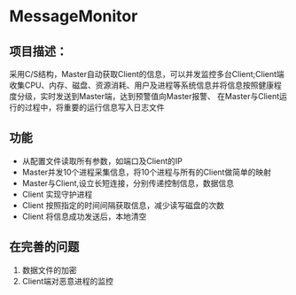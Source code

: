 # MessageMonitor

## 项目描述：
采用C/S结构，Master自动获取Client的信息，可以并发监控多台Client;Client端收集CPU、内存、磁盘、资源消耗、用户及进程等系统信息并将信息按照健康程度分级，实时发送到Master端，达到预警值向Master报警、
在Master与Client运行的过程中，将重要的运行信息写入日志文件


## 功能
* 从配置文件读取所有参数，如端口及Client的IP
* Master并发10个进程采集信息，将10个进程与所有的Client做简单的映射
* Master与Client,设立长短连接，分别传递控制信息，数据信息
* Client 实现守护进程
* Client 按照指定的时间间隔获取信息，减少读写磁盘的次数
* Client 将信息成功发送后，本地清空

## 在完善的问题
1. 数据文件的加密
2. Client端对恶意进程的监控
